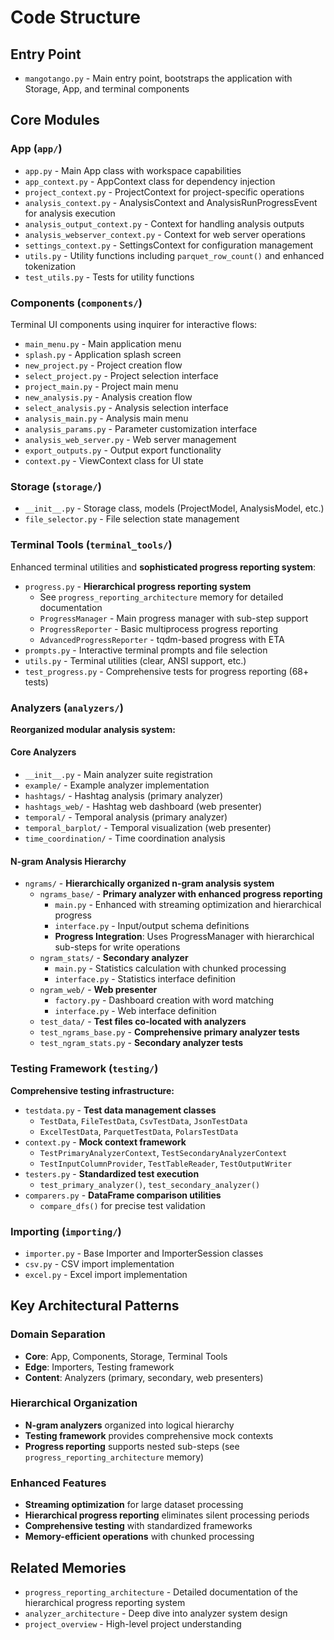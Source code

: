 # Code Structure

## Entry Point

- `mangotango.py` - Main entry point, bootstraps the application with Storage, App, and terminal components

## Core Modules

### App (`app/`)

- `app.py` - Main App class with workspace capabilities
- `app_context.py` - AppContext class for dependency injection
- `project_context.py` - ProjectContext for project-specific operations
- `analysis_context.py` - AnalysisContext and AnalysisRunProgressEvent for analysis execution
- `analysis_output_context.py` - Context for handling analysis outputs
- `analysis_webserver_context.py` - Context for web server operations
- `settings_context.py` - SettingsContext for configuration management
- `utils.py` - Utility functions including `parquet_row_count()` and enhanced tokenization
- `test_utils.py` - Tests for utility functions

### Components (`components/`)

Terminal UI components using inquirer for interactive flows:

- `main_menu.py` - Main application menu
- `splash.py` - Application splash screen
- `new_project.py` - Project creation flow
- `select_project.py` - Project selection interface
- `project_main.py` - Project main menu
- `new_analysis.py` - Analysis creation flow
- `select_analysis.py` - Analysis selection interface
- `analysis_main.py` - Analysis main menu
- `analysis_params.py` - Parameter customization interface
- `analysis_web_server.py` - Web server management
- `export_outputs.py` - Output export functionality
- `context.py` - ViewContext class for UI state

### Storage (`storage/`)

- `__init__.py` - Storage class, models (ProjectModel, AnalysisModel, etc.)
- `file_selector.py` - File selection state management

### Terminal Tools (`terminal_tools/`)

Enhanced terminal utilities and **sophisticated progress reporting system**:

- `progress.py` - **Hierarchical progress reporting system**
  - See `progress_reporting_architecture` memory for detailed documentation
  - `ProgressManager` - Main progress manager with sub-step support
  - `ProgressReporter` - Basic multiprocess progress reporting
  - `AdvancedProgressReporter` - tqdm-based progress with ETA
- `prompts.py` - Interactive terminal prompts and file selection
- `utils.py` - Terminal utilities (clear, ANSI support, etc.)
- `test_progress.py` - Comprehensive tests for progress reporting (68+ tests)

### Analyzers (`analyzers/`)

**Reorganized modular analysis system:**

#### Core Analyzers

- `__init__.py` - Main analyzer suite registration
- `example/` - Example analyzer implementation
- `hashtags/` - Hashtag analysis (primary analyzer)
- `hashtags_web/` - Hashtag web dashboard (web presenter)
- `temporal/` - Temporal analysis (primary analyzer)
- `temporal_barplot/` - Temporal visualization (web presenter)
- `time_coordination/` - Time coordination analysis

#### N-gram Analysis Hierarchy

- `ngrams/` - **Hierarchically organized n-gram analysis system**
  - `ngrams_base/` - **Primary analyzer with enhanced progress reporting**
    - `main.py` - Enhanced with streaming optimization and hierarchical progress
    - `interface.py` - Input/output schema definitions
    - **Progress Integration**: Uses ProgressManager with hierarchical sub-steps for write operations
  - `ngram_stats/` - **Secondary analyzer**
    - `main.py` - Statistics calculation with chunked processing
    - `interface.py` - Statistics interface definition
  - `ngram_web/` - **Web presenter**
    - `factory.py` - Dashboard creation with word matching
    - `interface.py` - Web interface definition
  - `test_data/` - **Test files co-located with analyzers**
  - `test_ngrams_base.py` - **Comprehensive primary analyzer tests**
  - `test_ngram_stats.py` - **Secondary analyzer tests**

### Testing Framework (`testing/`)

**Comprehensive testing infrastructure:**

- `testdata.py` - **Test data management classes**
  - `TestData`, `FileTestData`, `CsvTestData`, `JsonTestData`
  - `ExcelTestData`, `ParquetTestData`, `PolarsTestData`
- `context.py` - **Mock context framework**
  - `TestPrimaryAnalyzerContext`, `TestSecondaryAnalyzerContext`
  - `TestInputColumnProvider`, `TestTableReader`, `TestOutputWriter`
- `testers.py` - **Standardized test execution**
  - `test_primary_analyzer()`, `test_secondary_analyzer()`
- `comparers.py` - **DataFrame comparison utilities**
  - `compare_dfs()` for precise test validation

### Importing (`importing/`)

- `importer.py` - Base Importer and ImporterSession classes
- `csv.py` - CSV import implementation
- `excel.py` - Excel import implementation

## Key Architectural Patterns

### Domain Separation

- **Core**: App, Components, Storage, Terminal Tools
- **Edge**: Importers, Testing framework
- **Content**: Analyzers (primary, secondary, web presenters)

### Hierarchical Organization

- **N-gram analyzers** organized into logical hierarchy
- **Testing framework** provides comprehensive mock contexts
- **Progress reporting** supports nested sub-steps (see `progress_reporting_architecture` memory)

### Enhanced Features

- **Streaming optimization** for large dataset processing
- **Hierarchical progress reporting** eliminates silent processing periods
- **Comprehensive testing** with standardized frameworks
- **Memory-efficient operations** with chunked processing

## Related Memories

- `progress_reporting_architecture` - Detailed documentation of the hierarchical progress reporting system
- `analyzer_architecture` - Deep dive into analyzer system design
- `project_overview` - High-level project understanding
